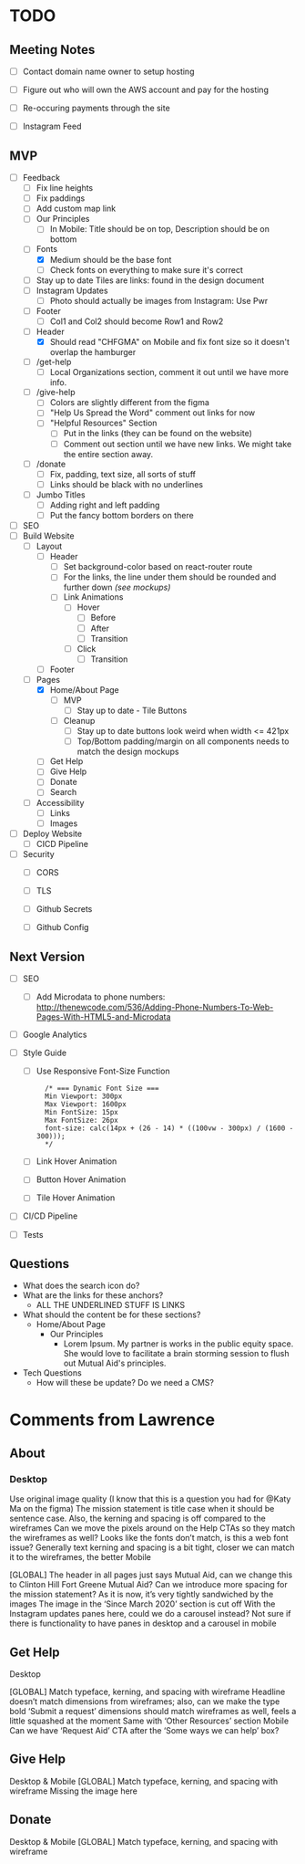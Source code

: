# TODO

## Meeting Notes

- [ ] Contact domain name owner to setup hosting
- [ ] Figure out who will own the AWS account and pay for the hosting
- [ ] Re-occuring payments through the site
- [ ] Instagram Feed


## MVP

- [ ] Feedback
  - [ ] Fix line heights
  - [ ] Fix paddings
  - [ ] Add custom map link
  - [ ] Our Principles
    - [ ] In Mobile: Title should be on top, Description should be on bottom
  - [ ] Fonts
    - [x] Medium should be the base font
    - [ ] Check fonts on everything to make sure it's correct
  - [ ] Stay up to date Tiles are links: found in the design document
  - [ ] Instagram Updates
    - [ ] Photo should actually be images from Instagram: Use Pwr
  - [ ] Footer
    - [ ] Col1 and Col2 should become Row1 and Row2
  - [ ] Header
    - [x] Should read "CHFGMA" on Mobile and fix font size so it doesn't overlap the hamburger
  - [ ] /get-help
    - [ ] Local Organizations section, comment it out until we have more info.
  - [ ] /give-help
    - [ ] Colors are slightly different from the figma
    - [ ] "Help Us Spread the Word" comment out links for now
    - [ ] "Helpful Resources" Section
      - [ ] Put in the links (they can be found on the website)
      - [ ] Comment out section until we have new links. We might take the entire section away.
  - [ ] /donate
    - [ ] Fix, padding, text size, all sorts of stuff
    - [ ] Links should be black with no underlines
  - [ ] Jumbo Titles
    - [ ] Adding right and left padding
    - [ ] Put the fancy bottom borders on there
- [ ] SEO
- [ ] Build Website
  - [ ] Layout
    - [ ] Header
      - [ ] Set background-color based on react-router route
      - [ ] For the links, the line under them should be rounded and further down *(see mockups)*
      - [ ] Link Animations
        - [ ] Hover
          - [ ] Before
          - [ ] After
          - [ ] Transition
        - [ ] Click
          - [ ] Transition
    - [ ] Footer
  - [ ] Pages
    - [X] Home/About Page
      - [ ] MVP
        - [ ] Stay up to date - Tile Buttons
      - [ ] Cleanup
        - [ ] Stay up to date buttons look weird when width <= 421px
        - [ ] Top/Bottom padding/margin on all components needs to match the design mockups
    - [ ] Get Help
    - [ ] Give Help
    - [ ] Donate
    - [ ] Search
  - [ ] Accessibility
    - [ ] Links
    - [ ] Images
- [ ] Deploy Website
  - [ ] CICD Pipeline
- [ ] Security
  - [ ] CORS
  - [ ] TLS
  - [ ] Github Secrets
  - [ ] Github Config


## Next Version

- [ ] SEO
  - [ ] Add Microdata to phone numbers: http://thenewcode.com/536/Adding-Phone-Numbers-To-Web-Pages-With-HTML5-and-Microdata
- [ ] Google Analytics
- [ ] Style Guide
  - [ ] Use Responsive Font-Size Function

    ```{css
      /* === Dynamic Font Size ===
      Min Viewport: 300px
      Max Viewport: 1600px
      Min FontSize: 15px
      Max FontSize: 26px
      font-size: calc(14px + (26 - 14) * ((100vw - 300px) / (1600 - 300)));
      */
    ```

  - [ ] Link Hover Animation
  - [ ] Button Hover Animation
  - [ ] Tile Hover Animation
- [ ] CI/CD Pipeline
- [ ] Tests


## Questions

- What does the search icon do?
- What are the links for these anchors?
  - ALL THE UNDERLINED STUFF IS LINKS
  <!-- - Home/About Page
    - Where we act
      - "Mutual Aid NYC"
    - Stay up to date
      - "Subscribe to our weekly newsletter"
      - "Join the conversation on Slack"
      - "Follow us on Instagram for updates"
  - Footer
    - "Subscribe to our weekly newsletter"
    - "Join us on Slack" -->
- What should the content be for these sections?
  - Home/About Page
    - Our Principles
      - Lorem Ipsum. My partner is works in the public equity space. She would love to facilitate a brain storming session to flush out Mutual Aid's principles.
- Tech Questions
  - How will these be update? Do we need a CMS?


# Comments from Lawrence

## About
### Desktop

Use original image quality (I know that this is a question you had for @Katy Ma on the figma)
The mission statement is title case when it should be sentence case. Also, the kerning and spacing is off compared to the wireframes
Can we move the pixels around on the Help CTAs so they match the wireframes as well?
Looks like the fonts don’t match, is this a web font issue?
Generally text kerning and spacing is a bit tight, closer we can match it to the wireframes, the better
Mobile

[GLOBAL] The header in all pages just says Mutual Aid, can we change this to Clinton Hill Fort Greene Mutual Aid?
Can we introduce more spacing for the mission statement? As it is now, it’s very tightly sandwiched by the images
The image in the ‘Since March 2020’ section is cut off
With the Instagram updates panes here, could we do a carousel instead? Not sure if there is functionality to have panes in desktop and a carousel in mobile

## Get Help
Desktop

[GLOBAL] Match typeface, kerning, and spacing with wireframe
Headline doesn’t match dimensions from wireframes; also, can we make the type bold
‘Submit a request’ dimensions should match wireframes as well, feels a little squashed at the moment
Same with  ‘Other Resources’ section
Mobile
Can we have ‘Request Aid’ CTA after the ‘Some ways we can help’ box?

## Give Help
Desktop & Mobile
[GLOBAL] Match typeface, kerning, and spacing with wireframe
Missing the image here

## Donate
Desktop & Mobile
[GLOBAL] Match typeface, kerning, and spacing with wireframe